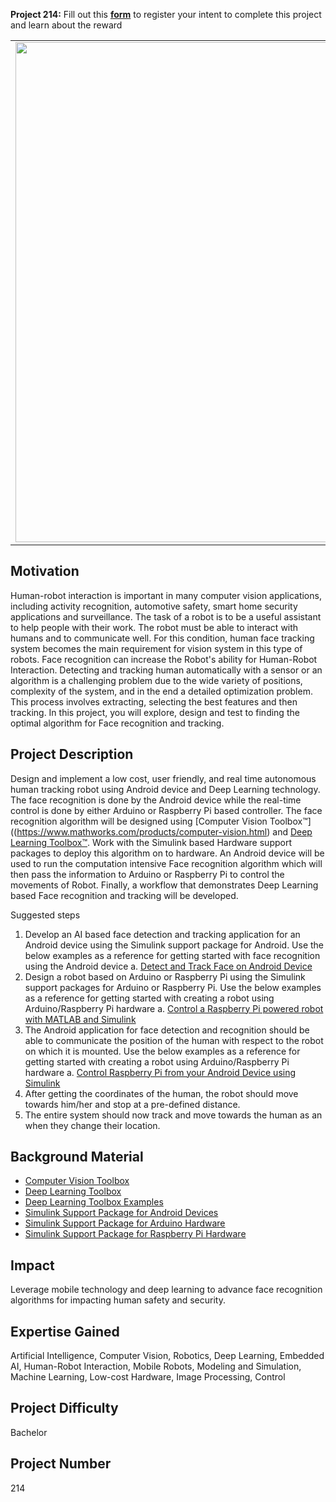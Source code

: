 **Project 214:** Fill out this <strong>[form](https://forms.office.com/Pages/ResponsePage.aspx?id=ETrdmUhDaESb3eUHKx3B5lOTzSa_A6lPqq2LJKzvpM5UMTBZRkc4UTRETjFERVRDWllQRE40OUFSQS4u)</strong> to  register your intent to complete this project and learn about the reward

<table>
<td><img src="https://gist.githubusercontent.com/robertogl/e0115dc303472a9cfd52bbbc8edb7665/raw/HumanTrackingRobot.png"  width=800 /></td>
<td><p><h1>Face Recognition and Human Tracking Robot</h1></p>
<p> Design and implement a real time autonomous human tracking robot using low-cost hardware. Human-robot interaction is important in many computer vision applications, including activity recognition, automotive safety, smart home security applications and surveillance.</p>
</table>

## Motivation

Human-robot interaction is important in many computer vision applications, including activity recognition, automotive safety, smart home security applications and surveillance. 
The task of a robot is to be a useful assistant to help people with their work. The robot must be able to interact with humans and to communicate well. For this condition, human face tracking system becomes the main requirement for vision system in this type of robots. Face recognition can increase the Robot's ability for Human-Robot Interaction. Detecting and tracking human automatically with a sensor or an algorithm is a challenging problem due to the wide variety of positions, complexity of the system, and in the end a detailed optimization problem. This process involves extracting, selecting the best features and then tracking. In this project, you will explore, design and test to finding the optimal algorithm for Face recognition and tracking.


## Project Description

Design and implement a low cost, user friendly, and real time autonomous human tracking robot using Android device and Deep Learning technology. The face recognition is done by the Android device while the real-time control is done by either Arduino or Raspberry Pi based controller. 
The face recognition algorithm will be designed using [Computer Vision Toolbox™]((https://www.mathworks.com/products/computer-vision.html) and [Deep Learning Toolbox™](https://www.mathworks.com/products/deep-learning.html).  Work with the Simulink based Hardware support packages to deploy this algorithm on to hardware. An Android device will be used to run the computation intensive Face recognition algorithm which will then pass the information to Arduino or Raspberry Pi to control the movements of Robot.  Finally, a workflow that demonstrates Deep Learning based Face recognition and tracking will be developed.

Suggested steps
1.	Develop an AI based face detection and tracking application for an Android device using the Simulink support package for Android. Use the below examples as a reference for getting started with face recognition using the Android device
a.	[Detect and Track Face on Android Device](https://www.mathworks.com/help/supportpkg/android/ref/detect-and-track-face-on-an-android-device.html)
2.	Design a robot based on Arduino or Raspberry Pi using the Simulink support packages for Arduino or Raspberry Pi. Use the below examples as a reference for getting started with creating a robot using Arduino/Raspberry Pi hardware
a.	[Control a Raspberry Pi powered robot with MATLAB and Simulink](https://www.mathworks.com/matlabcentral/fileexchange/47376-control-a-raspberry-pi-powered-robot-with-matlab-and-simulink)
3.	The Android application for face detection and recognition should be able to communicate the position of the human with respect to the robot on which it is mounted. Use the below examples as a reference for getting started with creating a robot using Arduino/Raspberry Pi hardware
a.	[Control Raspberry Pi from your Android Device using Simulink](https:\www.mathworks.com\matlabcentral\fileexchange\59204-control-raspberry-pi-from-your-android-device-using-simulink)
4.	After getting the coordinates of the human, the robot should move towards him/her and stop at a pre-defined distance.  
5.	The entire system should now track and move towards the human as an when they change their location. 


## Background Material

- [Computer Vision Toolbox](https://www.mathworks.com/products/computer-vision.html)
- [Deep Learning Toolbox](https://www.mathworks.com/products/deep-learning.html)
- [Deep Learning Toolbox Examples](https://www.mathworks.com/help/deeplearning/examples.html)
- [Simulink Support Package for Android Devices](https://www.mathworks.com/help/supportpkg/android/)
- [Simulink Support Package for Arduino Hardware](https://www.mathworks.com/hardware-support/arduino-simulink.html)
- [Simulink Support Package for Raspberry Pi Hardware](https://www.mathworks.com/hardware-support/raspberry-pi-simulink.html)


## Impact

Leverage mobile technology and deep learning to advance face recognition algorithms for impacting human safety and security.

## Expertise Gained 

Artificial Intelligence, Computer Vision, Robotics, Deep Learning, Embedded AI, Human-Robot Interaction, Mobile Robots, Modeling and Simulation, Machine Learning, Low-cost Hardware, Image Processing, Control


## Project Difficulty

Bachelor

## Project Number

214
